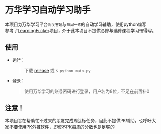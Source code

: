 # 万华学习自动学习助手
本项目为万华学习平台`闯关答题`与`每周一练`的自动学习辅助，使用python编写  
参考了[LearningFucker](https://github.com/LFTEC/LearningFucker)项目，介于此本项目不提供必修与选修课程学习~~懒得写~~。
## 使用
* 运行：
    > 下载 [release](https://github.com/kanajin/whchemLearn/releases) 或
    `$ python main.py`
* 登录：
    > 使用万华学习的账号密码进行登录，用户名为8位，不足在前面补0
## 注意！
本项目旨在帮助忙不过来的朋友完成周达标任务，因此不提供PK辅助，也呼吁大家不要使用PK外挂软件，即使不PK每周的分数也是足够的
